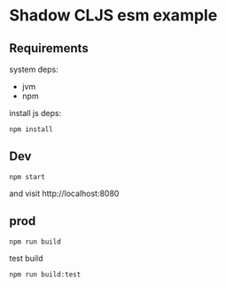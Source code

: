 # Shadow CLJS esm example

## Requirements

system deps:

- jvm
- npm

install js deps:

	npm install


## Dev

	npm start

and visit http://localhost:8080

## prod

	npm run build

test build

	npm run build:test
